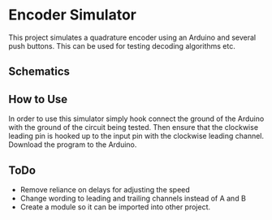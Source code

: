 # Encoder Simulator

This project simulates a quadrature encoder using an Arduino and several push buttons. This can be used for testing decoding algorithms etc.

## Schematics

## How to Use
In order to use this simulator simply hook connect the ground of the Arduino with the ground of the circuit being tested. Then ensure that the clockwise leading pin is hooked up to the input pin with the clockwise leading channel. Download the program to the Arduino.

## ToDo
- Remove reliance on delays for adjusting the speed
- Change wording to leading and trailing channels instead of A and B
- Create a module so it can be imported into other project.
